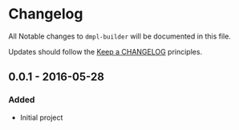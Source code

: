 # Changelog

All Notable changes to `dmpl-builder` will be documented in this file.

Updates should follow the [Keep a CHANGELOG](http://keepachangelog.com/) principles.

## 0.0.1 - 2016-05-28

### Added
- Initial project
